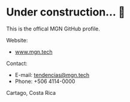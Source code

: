 # Under construction... 🚀 

This is the offical MGN GitHub profile. 

Website: 
 * www.mgn.tech

Contact:
 * E-mail: tendencias@mgn.tech
 * Phone: +506 4114-0000

Cartago, Costa Rica

